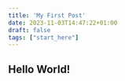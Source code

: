 ```yaml
---
title: 'My First Post'
date: 2023-11-03T14:47:22+01:00
draft: false
tags: ["start_here"]
---
```


## Hello World!
